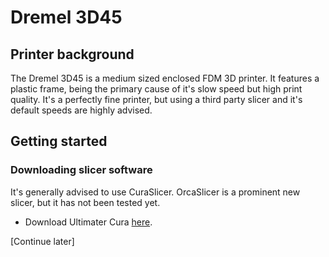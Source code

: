 # Dremel 3D45
## Printer background
The Dremel 3D45 is a medium sized enclosed FDM 3D printer. It features a plastic frame, being the primary cause of it's slow speed but high print quality. It's a perfectly fine printer, but using a third party slicer and it's default speeds are highly advised.

## Getting started
### Downloading slicer software
It's generally advised to use CuraSlicer. OrcaSlicer is a prominent new slicer, but it has not been tested yet.
- Download Ultimater Cura [here](https://ultimaker.com/software/ultimaker-cura/).

[Continue later]
